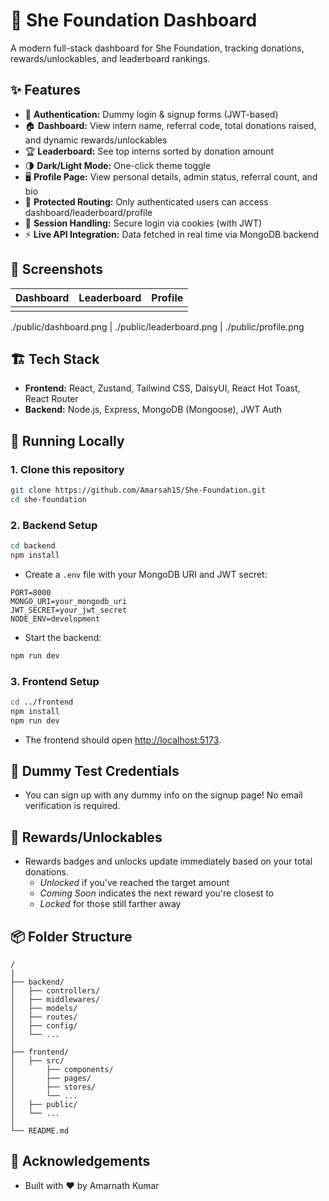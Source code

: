 # 🚀 She Foundation Dashboard

A modern full-stack dashboard for She Foundation, tracking donations, rewards/unlockables, and leaderboard rankings.

## ✨ Features

- 🪪 **Authentication:** Dummy login \& signup forms (JWT-based)
- 🏠 **Dashboard:** View intern name, referral code, total donations raised, and dynamic rewards/unlockables
- 🏆 **Leaderboard:** See top interns sorted by donation amount
- 🌗 **Dark/Light Mode:** One-click theme toggle
- 🖥️ **Profile Page:** View personal details, admin status, referral count, and bio
- 🚦 **Protected Routing:** Only authenticated users can access dashboard/leaderboard/profile
- 🍪 **Session Handling:** Secure login via cookies (with JWT)
- ⚡ **Live API Integration:** Data fetched in real time via MongoDB backend

## 📸 Screenshots

<!-- Replace the image links below with actual screenshot URLs -->

| Dashboard | Leaderboard | Profile | 
| :-------- | :---------- | :------ | 
|           |             |         | 

./public/dashboard.png | ./public/leaderboard.png | ./public/profile.png 

## 🏗️ Tech Stack

- **Frontend:** React, Zustand, Tailwind CSS, DaisyUI, React Hot Toast, React Router
- **Backend:** Node.js, Express, MongoDB (Mongoose), JWT Auth

## 🚦 Running Locally

### 1. Clone this repository

```bash
git clone https://github.com/Amarsah15/She-Foundation.git
cd she-foundation
```

### 2. Backend Setup

```bash
cd backend
npm install
```

- Create a `.env` file with your MongoDB URI and JWT secret:

```
PORT=8000
MONGO_URI=your_mongodb_uri
JWT_SECRET=your_jwt_secret
NODE_ENV=development
```

- Start the backend:

```bash
npm run dev
```

### 3. Frontend Setup

```bash
cd ../frontend
npm install
npm run dev
```

- The frontend should open [http://localhost:5173](http://localhost:5173).

## 🔑 Dummy Test Credentials

- You can sign up with any dummy info on the signup page! No email verification is required.

## 🎁 Rewards/Unlockables

- Rewards badges and unlocks update immediately based on your total donations.
  - _Unlocked_ if you've reached the target amount
  - _Coming Soon_ indicates the next reward you're closest to
  - _Locked_ for those still farther away

## 📦 Folder Structure

```
/
│
├── backend/
│   ├── controllers/
│   ├── middlewares/
│   ├── models/
│   ├── routes/
│   ├── config/
│   └── ...
│
├── frontend/
│   ├── src/
│       ├── components/
│       ├── pages/
│       ├── stores/
│       └── ...
│   ├── public/
│   └── ...
│
└── README.md
```

## 🙌 Acknowledgements

- Built with ❤️ by Amarnath Kumar
